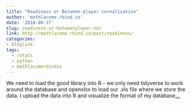 ```yaml
---
title: "Readiness or Between-player normalisation"
author: 'mathlacome.rbind.io'
date: '2018-08-27'
slug: readiness-or-betweenplayer-nor
link: http://mathlacome.rbind.io/post/readiness/
categories:
- bloglink
tags:
  - rstats
  - python
  - mathlacomerbindio
---
```


We need to load the good library into R - we only need tidyverse to work around the database and openxlsx to load our .xls file where we store the data. I upload the data into R and visualize the format of my database[... <i class="fas fa-external-link-alt"></i>](http://mathlacome.rbind.io/post/readiness/)

